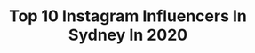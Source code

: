 ---
title: Top 10 Instagram Influencers In Sydney In 2020
description: Identify the most popular Instagram accounts on inBeat.
platform: Instagram
profiles:
  - username: "jk_727"
    fullname: ""
    location: "Australia"
    followers: 9375
    engagement: 1669
    commentsToLikes: 0.019126
    avatar: "https://scontent-ams4-1.cdninstagram.com/v/t51.2885-19/s320x320/53366869_2643486285681016_3671983719939309568_n.jpg?_nc_ht=scontent-ams4-1.cdninstagram.com&_nc_ohc=R8wA3QygkqkAX9pTy6u&oh=1ecf1daa09eb2ccdde21e10534670c7a&oe=5EBB2301"
    verified: false
    hashtags: ""
  - username: "ariggers"
    fullname: "Andrew Rigby"
    location: "Australia"
    followers: 8700
    engagement: 1320
    commentsToLikes: 0.018523
    avatar: "https://scontent-ams4-1.cdninstagram.com/v/t51.2885-19/s320x320/53512226_2542210945825069_1016752916561657856_n.jpg?_nc_ht=scontent-ams4-1.cdninstagram.com&_nc_ohc=zltneO4PHe4AX8R-Lcg&oh=dc72ac868692e3b153038b617efdddd5&oe=5EBAD21A"
    verified: false
    hashtags: "#queensland, #realestate, #becodobatman, #streetart"
  - username: "jacobwoodhouse"
    fullname: "Jacob woodhouse"
    location: "Australia"
    followers: 7931
    engagement: 776
    commentsToLikes: 0.020968
    avatar: "https://scontent-bos3-1.cdninstagram.com/v/t51.2885-19/s320x320/36751126_418720595203373_6772295275462524928_n.jpg?_nc_ht=scontent-bos3-1.cdninstagram.com&_nc_ohc=3k8tWN9WViIAX_PaY_Q&oh=6c7bc01ba52002aec3dcd0f7af97c65b&oe=5EBB8F75"
    verified: false
    hashtags: "#baywatch, #yep"
  - username: "jessrubyjames"
    fullname: "Jess James"
    location: "Australia"
    followers: 7187
    engagement: 449
    commentsToLikes: 0.018390
    avatar: "https://scontent-lhr8-1.cdninstagram.com/v/t51.2885-19/s150x150/29717644_610589899295058_3641810531007856640_n.jpg?_nc_ht=scontent-lhr8-1.cdninstagram.com&_nc_ohc=odnhZQ_Ak0sAX9dCHUk&oh=f7194f07d653ee8a0258cb2797462323&oe=5EB8F82F"
    verified: false
    hashtags: ""
  - username: "_jackogrady"
    fullname: "Jack O'Grady"
    location: "Australia"
    followers: 26516
    engagement: 1355
    commentsToLikes: 0.017098
    avatar: "https://scontent-lhr8-1.cdninstagram.com/v/t51.2885-19/s320x320/69563991_2401967439891907_4434743154062655488_n.jpg?_nc_ht=scontent-lhr8-1.cdninstagram.com&_nc_ohc=pj9hahqxQxwAX_adaZk&oh=1dfab37a2e802a75c18dceaff5132ec5&oe=5EBA82FC"
    verified: false
    hashtags: "#mercuaryplaza, #playfortheworld, #playinside"
  - username: "dearnessie"
    fullname: "nessie"
    location: "Australia"
    followers: 48255
    engagement: 1408
    commentsToLikes: 0.055704
    avatar: "https://scontent-lht6-1.cdninstagram.com/v/t51.2885-19/s320x320/42970697_294248131418164_5454378887033126912_n.jpg?_nc_ht=scontent-lht6-1.cdninstagram.com&_nc_ohc=RBY1A2WnBoQAX-oKXcn&oh=0da46f372b06b5de866d8f9b33fed198&oe=5EBAFA7A"
    verified: false
    hashtags: "#dysonpurehotcool, #dysonhair, #workingwithdyson, #cherrykoko"
  - username: "kellympreston"
    fullname: "Kelly Preston"
    location: "Australia"
    followers: 136567
    engagement: 683
    commentsToLikes: 0.046459
    avatar: "https://scontent-ams4-1.cdninstagram.com/v/t51.2885-19/s320x320/17493501_1865571080383510_5350154942885658624_a.jpg?_nc_ht=scontent-ams4-1.cdninstagram.com&_nc_ohc=ZO4UGeYKSpoAX_qLGEX&oh=030a0dc6b87a6f6eeaff0377e7817654&oe=5EBAED06"
    verified: false
    hashtags: "#fitness, #freshface, #blueeyes, #styleinspo"
  - username: "alex_ruygrok"
    fullname: "ALEX RUYGROK"
    location: "Australia"
    followers: 167195
    engagement: 1086
    commentsToLikes: 0.033921
    avatar: "https://scontent-ams4-1.cdninstagram.com/v/t51.2885-19/s320x320/90988638_235709344242834_3890828925193945088_n.jpg?_nc_ht=scontent-ams4-1.cdninstagram.com&_nc_ohc=bLlmv4vqG_IAX89dvfo&oh=ee893694f046e62ff60376807f57d5f1&oe=5EBA30F1"
    verified: false
    hashtags: "#stayathome, #staystrong, #teenrebel, #sydneylife"
  - username: "cooper_terry"
    fullname: "Cooper Terry 💎"
    location: "Australia"
    followers: 5918
    engagement: 1173
    commentsToLikes: 0.082419
    avatar: "https://scontent-lhr8-1.cdninstagram.com/v/t51.2885-19/s320x320/65003956_2489636294630906_1645134171296759808_n.jpg?_nc_ht=scontent-lhr8-1.cdninstagram.com&_nc_ohc=QT-FWdcFmX4AX-6x_gg&oh=f4c20d78eb42b9d14f5c6fff58eff4d5&oe=5EBB82CE"
    verified: false
    hashtags: "#fundraiser, #sunrise, #curlyboy, #ad"
  - username: "rebeccaportugall"
    fullname: "Rebecca Portugall"
    location: "Australia"
    followers: 49237
    engagement: 559
    commentsToLikes: 0.049844
    avatar: "https://scontent-ams4-1.cdninstagram.com/v/t51.2885-19/s320x320/91915354_604375126781680_5273159699825426432_n.jpg?_nc_ht=scontent-ams4-1.cdninstagram.com&_nc_ohc=lOguVJ_pF34AX9k04o7&oh=303f417a5f3956899b26303aea733ecb&oe=5EB88BF7"
    verified: false
    hashtags: "#snapwireless, #thatfreddyfeeling, #missuniverseaustralia2020, #internationalwomensday"
---